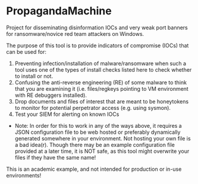 # PropagandaMachine
Project for disseminating disinformation IOCs and very weak port banners for ransomware/novice red team attackers on Windows.

The purpose of this tool is to provide indicators of compromise (IOCs) that can be used for:
1. Preventing infection/installation of malware/ransomware when such a tool uses one of the types of install checks listed here to check whether to install or not.
2. Confusing the anti-reverse engineering (RE) of some malware to think that you are examining it (i.e. files/regkeys pointing to VM environment with RE debuggers installed).
3. Drop documents and files of interest that are meant to be honeytokens to monitor for potential perpetrator access (e.g. using sysmon).
4. Test your SIEM for alerting on known IOCs

- Note: In order for this to work in any of the ways above, it requires a JSON configuration file to be web hosted or preferably dynamically generated somewhere in your environment.  Not hosting your own file is a bad idea(r).  Though there may be an example configuration file provided at a later time, it is NOT safe, as this tool might overwrite your files if they have the same name!  

This is an academic example, and not intended for production or in-use environments!  
